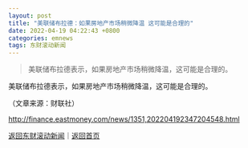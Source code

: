 ```yaml
---
layout: post
title: "美联储布拉德：如果房地产市场稍微降温 这可能是合理的"
date: 2022-04-19 04:22:43 +0800
categories: emnews
tags: 东财滚动新闻
---
```

> 美联储布拉德表示，如果房地产市场稍微降温，这可能是合理的。

<p>美联储布拉德表示，如果房地产市场稍微降温，这可能是合理的。</p><p class="em_media">（文章来源：财联社）</p>

<http://finance.eastmoney.com/news/1351,202204192347204548.html>

[返回东财滚动新闻](//finews.withounder.com/emnews/)｜[返回首页](//finews.withounder.com/)